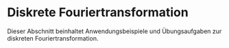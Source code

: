 # Diskrete Fouriertransformation

Dieser Abschnitt beinhaltet Anwendungsbeispiele und Übungsaufgaben zur diskreten Fouriertransformation.
